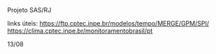 Projeto SAS/RJ 

links úteis:
https://ftp.cptec.inpe.br/modelos/tempo/MERGE/GPM/SPI/
https://clima.cptec.inpe.br/monitoramentobrasil/pt


13/08